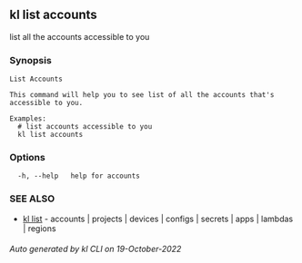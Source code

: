 ## kl list accounts

list all the accounts accessible to you

### Synopsis

```
List Accounts

This command will help you to see list of all the accounts that's accessible to you. 

Examples:
  # list accounts accessible to you
  kl list accounts

```

### Options

```
  -h, --help   help for accounts
```

### SEE ALSO

* [kl list](kl_list.md)  - accounts | projects | devices | configs | secrets | apps | lambdas | regions

###### Auto generated by kl CLI on 19-October-2022
